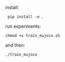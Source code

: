 install:

`
pip install -e .`

run experiments:

`chmod +x train_mujoco.sh`

and then:

`./train_mujoco`